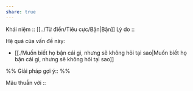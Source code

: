 ```yaml
---
share: true
---
```

Khái niệm :: [[../Từ điển/Tiêu cực/Bận|Bận]]
Lý do :: 

Hệ quả của vấn đề này:
- [[./Muốn biết họ bận cái gì, nhưng sẽ không hỏi tại sao|Muốn biết họ bận cái gì, nhưng sẽ không hỏi tại sao]]


%%
Giải pháp gợi ý:: 
%%



Mâu thuẫn với ::